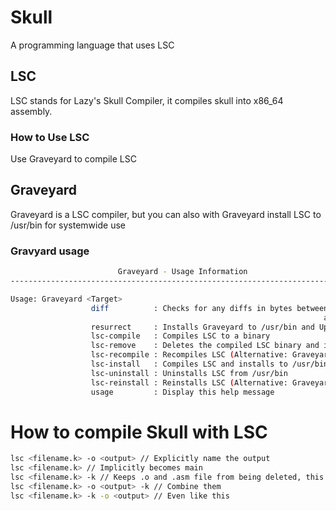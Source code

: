 # Skull
A programming language that uses LSC

## LSC
LSC stands for Lazy's Skull Compiler, it compiles skull into x86_64 assembly.

### How to Use LSC
Use Graveyard to compile LSC

## Graveyard
Graveyard is a LSC compiler, but you can also with Graveyard install LSC to /usr/bin for systemwide use

### Gravyard usage
```bash
                        Graveyard - Usage Information                        
-----------------------------------------------------------------------------

Usage: Graveyard <Target>
                  diff          : Checks for any diffs in bytes between the Installed Graveyard
                                                                      and the Graveyard in the Skull dir
                  resurrect     : Installs Graveyard to /usr/bin and Updates
                  lsc-compile   : Compiles LSC to a binary
                  lsc-remove    : Deletes the compiled LSC binary and its build artifacts
                  lsc-recompile : Recompiles LSC (Alternative: Graveyard lsc-remove && Graveyard lsc-compile)
                  lsc-install   : Compiles LSC and installs to /usr/bin
                  lsc-uninstall : Uninstalls LSC from /usr/bin
                  lsc-reinstall : Reinstalls LSC (Alternative: Graveyard lsc-uninstall && Graveyard lsc-install)
                  usage         : Display this help message
```

# How to compile Skull with LSC
```bash
lsc <filename.k> -o <output> // Explicitly name the output
lsc <filename.k> // Implicitly becomes main
lsc <filename.k> -k // Keeps .o and .asm file from being deleted, this allows me to debug and you to see the inner workings :D
lsc <filename.k> -o <output> -k // Combine them
lsc <filename.k> -k -o <output> // Even like this
```
